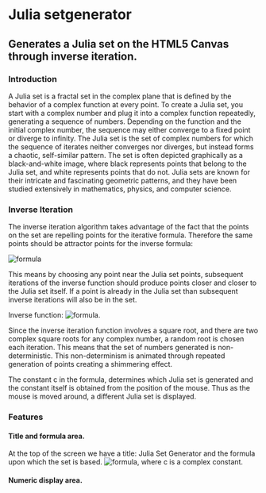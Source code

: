 # Julia setgenerator
## Generates a Julia set on the HTML5 Canvas through inverse iteration.
### Introduction
A Julia set is a fractal set in the complex plane that is defined by the behavior of a complex function at every point. To create a Julia set, you start with a complex number and plug it into a complex function repeatedly, generating a sequence of numbers. Depending on the function and the initial complex number, the sequence may either converge to a fixed point or diverge to infinity. The Julia set is the set of complex numbers for which the sequence of iterates neither converges nor diverges, but instead forms a chaotic, self-similar pattern. The set is often depicted graphically as a black-and-white image, where black represents points that belong to the Julia set, and white represents points that do not. Julia sets are known for their intricate and fascinating geometric patterns, and they have been studied extensively in mathematics, physics, and computer science.
### Inverse Iteration
The inverse iteration algorithm takes advantage of the fact that the points on the set are repelling points for the iterative formula.  Therefore the same points should be attractor points for the inverse formula:

<img src="https://latex.codecogs.com/svg.latex?\ z_{n+1}=z_{n}^{2}+c" title="formula" />

 This means by choosing any point near the Julia set points, subsequent iterations of the inverse function should produce points closer and closer to the Julia set itself.  If a point is already in the Julia set than subsequent inverse iterations will also be in the set.

Inverse function: 
<img src="https://latex.codecogs.com/svg.latex?\ z_{n+1}=\sqrt{z_{n}-c}" title="formula">.

Since the inverse iteration function involves a square root, and there are two complex square roots for any complex number, a random root is chosen each iteration.  This means that the set of numbers generated is non-deterministic.  This non-determinism is animated through repeated generation of points creating a shimmering effect.

The constant c in the formula, determines which Julia set is generated and the constant itself is obtained from the position of the mouse.  Thus as the mouse is moved around, a different Julia set is displayed.

### Features
#### Title and formula area.
At the top of the screen we have a title: Julia Set Generator and the formula upon which the set is based.  <img src="https://latex.codecogs.com/svg.latex?\ z_{n+1}=z_{n}^{2}+c" title="formula" />, where c is a complex constant.
#### Numeric display area.



